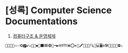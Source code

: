 # [성록] Computer Science Documentations

1. [컴퓨터구조 & 운영체제](01_컴퓨터구조_운영체제)

```markdown
📌📍🚩🏴♾️✅❎🅿️✔️☑️🔷🔶◾🔳⬛🟦🟣🔵➡️▶️🌐❗⁉️‼️❌⭕✒️📝🖍️📒📜🔎🔍💡💻🖥️⚙️🛠️📢📣🎯🚫⛔⚠️
```